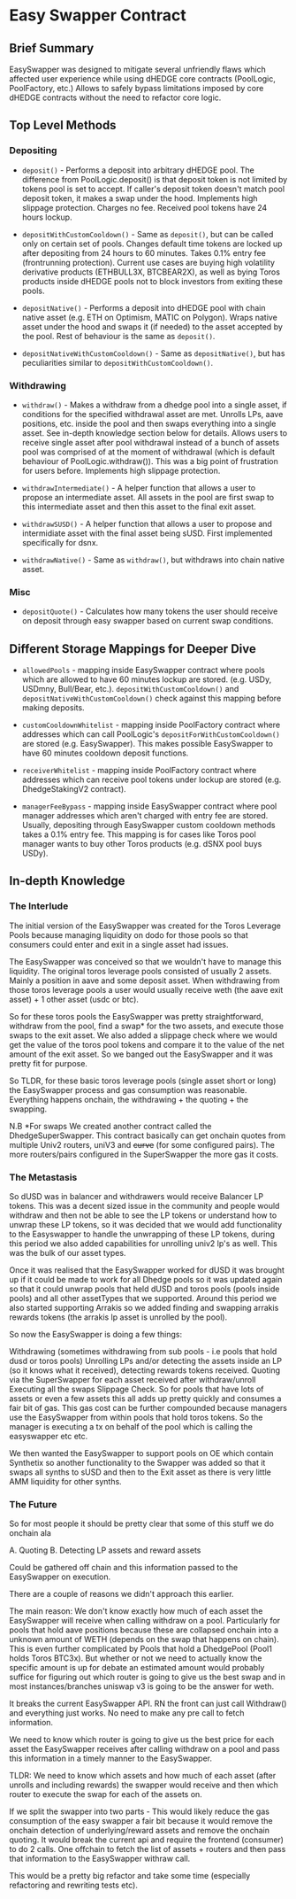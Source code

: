 # Easy Swapper Contract

## Brief Summary

EasySwapper was designed to mitigate several unfriendly flaws which affected user experience while using dHEDGE core contracts (PoolLogic, PoolFactory, etc.) Allows to safely bypass limitations imposed by core dHEDGE contracts without the need to refactor core logic. 

## Top Level Methods

### Depositing

- `deposit()` - Performs a deposit into arbitrary dHEDGE pool. The difference from PoolLogic.deposit() is that deposit token is not limited by tokens pool is set to accept. If caller's deposit token doesn't match pool deposit token, it makes a swap under the hood. Implements high slippage protection. Charges no fee. Received pool tokens have 24 hours lockup.

- `depositWithCustomCooldown()` - Same as `deposit()`, but can be called only on certain set of pools. Changes default time tokens are locked up after depositing from 24 hours to 60 minutes. Takes 0.1% entry fee (frontrunning protection). Current use cases are buying high volatility derivative products (ETHBULL3X, BTCBEAR2X), as well as bying Toros products inside dHEDGE pools not to block investors from exiting these pools.

- `depositNative()` - Performs a deposit into dHEDGE pool with chain native asset (e.g. ETH on Optimism, MATIC on Polygon). Wraps native asset under the hood and swaps it (if needed) to the asset accepted by the pool. Rest of behaviour is the same as `deposit()`.

- `depositNativeWithCustomCooldown()` - Same as `depositNative()`, but has peculiarities similar to `depositWithCustomCooldown()`.

### Withdrawing

- `withdraw()` - Makes a withdraw from a dhedge pool into a single asset, if conditions for the specified withdrawal asset are met. Unrolls LPs, aave positions, etc. inside the pool and then swaps everything into a single asset. See in-depth knowledge section below for details. Allows users to receive single asset after pool withdrawal instead of a bunch of assets pool was comprised of at the moment of withdrawal (which is default behaviour of PoolLogic.withdraw()). This was a big point of frustration for users before. Implements high slippage protection.

- `withdrawIntermediate()` - A helper function that allows a user to propose an intermediate asset. All assets in the pool are first swap to this intermediate asset and then this asset to the final exit asset.

- `withdrawSUSD()` - A helper function that allows a user to propose and intermidiate asset with the final asset being sUSD. First implemented specifically for dsnx.

- `withdrawNative()` - Same as `withdraw()`, but withdraws into chain native asset.

### Misc

- `depositQuote()` - Calculates how many tokens the user should receive on deposit through easy swapper based on current swap conditions.

## Different Storage Mappings for Deeper Dive

- `allowedPools` - mapping inside EasySwapper contract where pools which are allowed to have 60 minutes lockup are stored. (e.g. USDy, USDmny, Bull/Bear, etc.). `depositWithCustomCooldown()` and `depositNativeWithCustomCooldown()` check against this mapping before making deposits.

- `customCooldownWhitelist` - mapping inside PoolFactory contract where addresses which can call PoolLogic's `depositForWithCustomCooldown()` are stored (e.g. EasySwapper). This makes possible EasySwapper to have 60 minutes cooldown deposit functions.

- `receiverWhitelist` - mapping inside PoolFactory contract where addresses which can receive pool tokens under lockup are stored (e.g. DhedgeStakingV2 contract).

- `managerFeeBypass` - mapping inside EasySwapper contract where pool manager addresses which aren't charged with entry fee are stored. Usually, depositing through EasySwapper custom cooldown methods takes a 0.1% entry fee. This mapping is for cases like Toros pool manager wants to buy other Toros products (e.g. dSNX pool buys USDy).


## In-depth Knowledge

### The Interlude

The initial version of the EasySwapper was created for the Toros Leverage Pools because managing liquidity on dodo for those pools so that consumers could enter and exit in a single asset had issues.

The EasySwapper was conceived so that we wouldn't have to manage this liquidity. The original toros leverage pools consisted of usually 2 assets. Mainly a position in aave and some deposit asset. When withdrawing from those toros leverage pools a user would usually receive weth (the aave exit asset) + 1 other asset (usdc or btc).

So for these toros pools the EasySwapper was pretty straightforward, withdraw from the pool, find a swap* for the two assets, and execute those swaps to the exit asset. We also added a slippage check where we would get the value of the toros pool tokens and compare it to the value of the net amount of the exit asset. So we banged out the EasySwapper and it was pretty fit for purpose.

So TLDR, for these basic toros leverage pools (single asset short or long) the EasySwapper process and gas consumption was reasonable. Everything happens onchain, the withdrawing + the quoting + the swapping.

N.B *For swaps We created another contract called the DhedgeSuperSwapper. This contract basically can get onchain quotes from multiple Univ2 routers, uniV3 and ~~curve~~ (for some configured pairs). The more routers/pairs configured in the SuperSwapper the more gas it costs.

### The Metastasis

So dUSD was in balancer and withdrawers would receive Balancer LP tokens. This was a decent sized issue in the community and people would withdraw and then not be able to see the LP tokens or understand how to unwrap these LP tokens, so it was decided that we would add functionality to the Easyswapper to handle the unwrapping of these LP tokens, during this period we also added capabilities for unrolling univ2 lp's as well. This was the bulk of our asset types.

Once it was realised that the EasySwapper worked for dUSD it was brought up if it could be made to work for all Dhedge pools so it was updated again so that it could unwrap pools that held dUSD and toros pools (pools inside pools) and all other assetTypes that we supported. Around this period we also started supporting Arrakis so we added finding and swapping arrakis rewards tokens (the arrakis lp asset is unrolled by the pool).

So now the EasySwapper is doing a few things:

Withdrawing (sometimes withdrawing from sub pools - i.e pools that hold dusd or toros pools)
Unrolling LPs and/or detecting the assets inside an LP (so it knows what it received), detecting rewards tokens received.
Quoting via the SuperSwapper for each asset received after withdraw/unroll
Executing all the swaps
Slippage Check.
So for pools that have lots of assets or even a few assets this all adds up pretty quickly and consumes a fair bit of gas. This gas cost can be further compounded because managers use the EasySwapper from within pools that hold toros tokens. So the manager is executing a tx on behalf of the pool which is calling the easyswapper etc etc.

We then wanted the EasySwapper to support pools on OE which contain Synthetix so another functionality to the Swapper was added so that it swaps all synths to sUSD and then to the Exit asset as there is very little AMM liquidity for other synths.

### The Future

So for most people it should be pretty clear that some of this stuff we do onchain ala

A. Quoting
B. Detecting LP assets and reward assets

Could be gathered off chain and this information passed to the EasySwapper on execution.

There are a couple of reasons we didn't approach this earlier.

The main reason: We don't know exactly how much of each asset the EasySwapper will receive when calling withdraw on a pool. Particularly for pools that hold aave positions because these are collapsed onchain into a unknown amount of WETH (depends on the swap that happens on chain). This is even further complicated by Pools that hold a DhedgePool (Pool1 holds Toros BTC3x).
But whether or not we need to actually know the specific amount is up for debate an estimated amount would probably suffice for figuring out which router is going to give us the best swap and in most instances/branches uniswap v3 is going to be the answer for weth.

It breaks the current EasySwapper API. RN the front can just call Withdraw() and everything just works. No need to make any pre call to fetch information.

We need to know which router is going to give us the best price for each asset the EasySwapper receives after calling withdraw on a pool and pass this information in a timely manner to the EasySwapper.

TLDR: We need to know which assets and how much of each asset (after unrolls and including rewards) the swapper would receive and then which router to execute the swap for each of the assets on.

If we split the swapper into two parts - This would likely reduce the gas consumption of the easy swapper a fair bit because it would remove the onchain detection of underlying/reward assets and remove the onchain quoting. It would break the current api and require the frontend (consumer) to do 2 calls. One offchain to fetch the list of assets + routers and then pass that information to the EasySwapper withraw call.

This would be a pretty big refactor and take some time (especially refactoring and rewriting tests etc).

